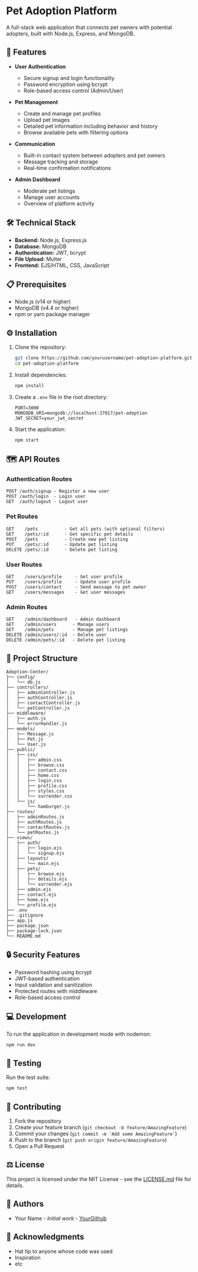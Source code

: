 # Pet Adoption Platform

A full-stack web application that connects pet owners with potential adopters, built with Node.js, Express, and MongoDB.

## 🌟 Features

- **User Authentication**
  - Secure signup and login functionality
  - Password encryption using bcrypt
  - Role-based access control (Admin/User)

- **Pet Management**
  - Create and manage pet profiles
  - Upload pet images
  - Detailed pet information including behavior and history
  - Browse available pets with filtering options

- **Communication**
  - Built-in contact system between adopters and pet owners
  - Message tracking and storage
  - Real-time confirmation notifications

- **Admin Dashboard**
  - Moderate pet listings
  - Manage user accounts
  - Overview of platform activity

## 🛠️ Technical Stack

- **Backend:** Node.js, Express.js
- **Database:** MongoDB
- **Authentication:** JWT, bcrypt
- **File Upload:** Multer
- **Frontend:** EJS/HTML, CSS, JavaScript

## 📋 Prerequisites

- Node.js (v14 or higher)
- MongoDB (v4.4 or higher)
- npm or yarn package manager

## ⚙️ Installation

1. Clone the repository:
   ```bash
   git clone https://github.com/yourusername/pet-adoption-platform.git
   cd pet-adoption-platform
   ```

2. Install dependencies:
   ```bash
   npm install
   ```

3. Create a `.env` file in the root directory:
   ```env
   PORT=3000
   MONGODB_URI=mongodb://localhost:27017/pet-adoption
   JWT_SECRET=your_jwt_secret
   ```

4. Start the application:
   ```bash
   npm start
   ```

## 🗺️ API Routes

### Authentication Routes
```
POST /auth/signup - Register a new user
POST /auth/login  - Login user
GET  /auth/logout - Logout user
```

### Pet Routes
```
GET    /pets          - Get all pets (with optional filters)
GET    /pets/:id      - Get specific pet details
POST   /pets          - Create new pet listing
PUT    /pets/:id      - Update pet listing
DELETE /pets/:id      - Delete pet listing
```

### User Routes
```
GET    /users/profile     - Get user profile
PUT    /users/profile     - Update user profile
POST   /users/contact     - Send message to pet owner
GET    /users/messages    - Get user messages
```

### Admin Routes
```
GET    /admin/dashboard   - Admin dashboard
GET    /admin/users      - Manage users
GET    /admin/pets       - Manage pet listings
DELETE /admin/users/:id  - Delete user
DELETE /admin/pets/:id   - Delete pet listing
```

## 📁 Project Structure

```
Adoption-Center/
├── config/
│   └── db.js
├── controllers/
│   ├── adminController.js
│   ├── authController.js
│   ├── contactController.js
│   └── petController.js
├── middleware/
│   ├── auth.js
│   └── errorHandler.js
├── models/
│   ├── Message.js
│   ├── Pet.js
│   └── User.js
├── public/
│   ├── css/
│   │   ├── admin.css
│   │   ├── browse.css
│   │   ├── contact.css
│   │   ├── home.css
│   │   ├── login.css
│   │   ├── profile.css
│   │   ├── styles.css
│   │   └── surrender.css
│   └── js/
│       └── hamburger.js
├── routes/
│   ├── adminRoutes.js
│   ├── authRoutes.js
│   ├── contactRoutes.js
│   └── petRoutes.js
├── views/
│   ├── auth/
│   │   ├── login.ejs
│   │   └── signup.ejs
│   ├── layouts/
│   │   └── main.ejs
│   ├── pets/
│   │   ├── browse.ejs
│   │   ├── details.ejs
│   │   └── surrender.ejs
│   ├── admin.ejs
│   ├── contact.ejs
│   ├── home.ejs
│   └── profile.ejs
├── .env
├── .gitignore
├── app.js
├── package.json
├── package-lock.json
└── README.md
```

## 🔒 Security Features

- Password hashing using bcrypt
- JWT-based authentication
- Input validation and sanitization
- Protected routes with middleware
- Role-based access control

## 💻 Development

To run the application in development mode with nodemon:

```bash
npm run dev
```

## 🧪 Testing

Run the test suite:

```bash
npm test
```

## 📝 Contributing

1. Fork the repository
2. Create your feature branch (`git checkout -b feature/AmazingFeature`)
3. Commit your changes (`git commit -m 'Add some AmazingFeature'`)
4. Push to the branch (`git push origin feature/AmazingFeature`)
5. Open a Pull Request

## ⚖️ License

This project is licensed under the MIT License - see the [LICENSE.md](LICENSE.md) file for details.

## 👥 Authors

- Your Name - *Initial work* - [YourGithub](https://github.com/yourusername)

## 🙏 Acknowledgments

- Hat tip to anyone whose code was used
- Inspiration
- etc